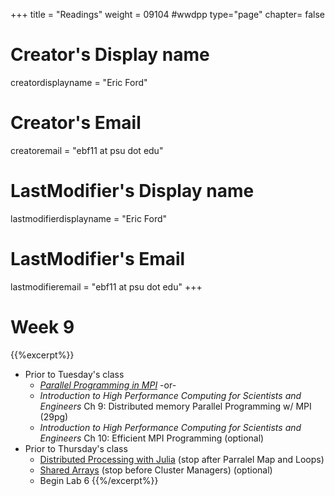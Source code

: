 +++
title = "Readings"
weight = 09104  #wwdpp
type="page"
chapter= false

# Creator's Display name
creatordisplayname = "Eric Ford"
# Creator's Email
creatoremail = "ebf11 at psu dot edu"
# LastModifier's Display name
lastmodifierdisplayname = "Eric Ford"
# LastModifier's Email
lastmodifieremail = "ebf11 at psu dot edu"
+++


# Week 9
{{%excerpt%}}
- Prior to Tuesday's class
  + [_Parallel Programming in MPI_](https://bitbucket.org/VictorEijkhout/parallel-computing-book/raw/7238cedd075f59a840ae72def47e004aab669811/EijkhoutMPIlecture.pdf) -or-
  + _Introduction to High Performance Computing for Scientists and Engineers_ Ch 9: Distributed memory Parallel Programming w/ MPI (29pg)
  + _Introduction to High Performance Computing for Scientists and Engineers_ Ch 10: Efficient MPI Programming (optional)
- Prior to Thursday's class
  + [Distributed Processing with Julia](https://docs.julialang.org/en/v1/manual/parallel-computing/#Multi-Core-or-Distributed-Processing-1) (stop after Parralel Map and Loops)
  + [Shared Arrays](https://docs.julialang.org/en/v1/manual/parallel-computing/#man-shared-arrays-1) (stop before Cluster Managers) (optional)
  + Begin Lab 6
{{%/excerpt%}}
